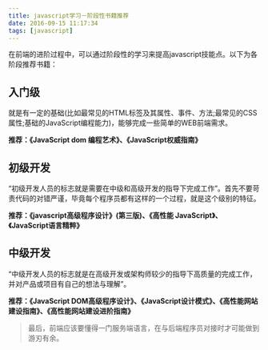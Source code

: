 ```yaml
---
title: javascript学习－阶段性书籍推荐
date: 2016-09-15 11:17:34
tags: [javascript]
---
```


在前端的进阶过程中，可以通过阶段性的学习来提高javascript技能点。以下为各阶段推荐书籍：

## 入门级

就是有一定的基础(比如最常见的HTML标签及其属性、事件、方法;最常见的CSS属性;基础的JavaScript编程能力)，能够完成一些简单的WEB前端需求。

**推荐：《JavaScript dom 编程艺术》、《JavaScript权威指南》**

## 初级开发

“初级开发人员的标志就是需要在中级和高级开发的指导下完成工作”。首先不要苛责代码的对错严谨，毕竟每个程序员都有这样的一个过程，就是这个级别的特征。

**推荐：《javascript高级程序设计》(第三版)、《高性能 JavaScript》、《JavaScript语言精粹》**

<!-- more -->

## 中级开发

“中级开发人员的标志就是在高级开发或架构师较少的指导下高质量的完成工作，并对产品或项目有自己的想法与理解”。

**推荐：《JavaScript DOM高级程序设计》、《JavaScript设计模式》、《高性能网站建设指南》、《高性能网站建设进阶指南》**

> 最后，前端应该要懂得一门服务端语言，在与后端程序员对接时才可能做到游刃有余。

